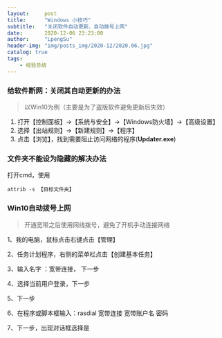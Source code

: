 ```yaml
---
layout:     post
title:      "Windows 小技巧"
subtitle:   "关闭软件自动更新、自动拨号上网"
date:       2020-12-06 23:23:00
author:     "LpengSu"
header-img: "img/posts_img/2020-12/2020.06.jpg"
catalog: true
tags:
    - 经验总结
---
```


### 给软件断网：关闭其自动更新的办法

> 以Win10为例（主要是为了盗版软件避免更新后失效）

1. 打开【控制面板】→【系统与安全】→【Windows防火墙】→【高级设置】
2. 选择【出站规则】→【新建规则】→【程序】
3. 点击【浏览】，找到需要阻止访问网络的程序(**Updater.exe**)

### 文件夹不能设为隐藏的解决办法

打开cmd，使用

```
attrib -s 【目标文件夹】
```

### Win10自动拨号上网

> 开通宽带之后使用网线拨号，避免了开机手动连接网络

1、我的电脑，鼠标点击右键点击【管理】

2、任务计划程序，右侧的菜单栏点击【创建基本任务】

3、输入名字 ：宽带连接， 下一步

4、选择当前用户登录，下一步

5、下一步

6、在程序或脚本框输入：rasdial 宽带连接 宽带账户名 密码

7、下一步，出现对话框选择是